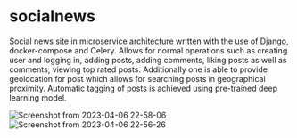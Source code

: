 # socialnews

Social news site in microservice architecture written with the use of Django, docker-compose and Celery. Allows for normal operations such as creating user and logging in, adding posts, adding comments, liking posts as well as comments, viewing top rated posts. Additionally one is able to provide geolocation for post which allows for searching posts in geographical proximity. Automatic tagging of posts is achieved using pre-trained deep learning model.

![Screenshot from 2023-04-06 22-58-06](https://user-images.githubusercontent.com/76173903/230492836-98c13f15-bb33-4215-b8e2-95abad1b61dc.png)
![Screenshot from 2023-04-06 22-56-26](https://user-images.githubusercontent.com/76173903/230492843-cf216c33-870c-4628-8597-e6c3dccae1ec.png)

